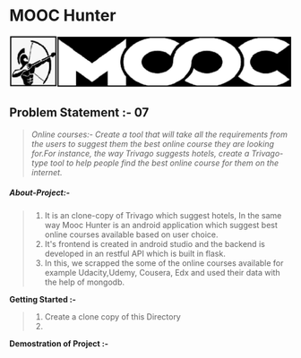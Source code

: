 # **MOOC Hunter**

![](/logo.jpg)

## **Problem Statement :- 07**

>_Online courses:- Create a tool that will take all the requirements from the users to suggest them the best online course they are looking for.For instance, the way Trivago suggests hotels, create a Trivago-type tool to help people find the best online course for them on the internet._

##### **About-Project:-**
> 1. It is an clone-copy of Trivago which suggest hotels, In the same way Mooc Hunter is an android application which suggest best online courses available based on user choice. 
> 2. It's frontend is created  in android studio and the backend is developed in an restful API which is built in flask. 
> 3. In this, we scrapped the some of the online courses available for example Udacity,Udemy, Cousera, Edx and used their data with the help of mongodb.

**Getting Started :-**
> 1. Create a clone copy of this Directory
> 2. 




**Demostration of Project :-**





